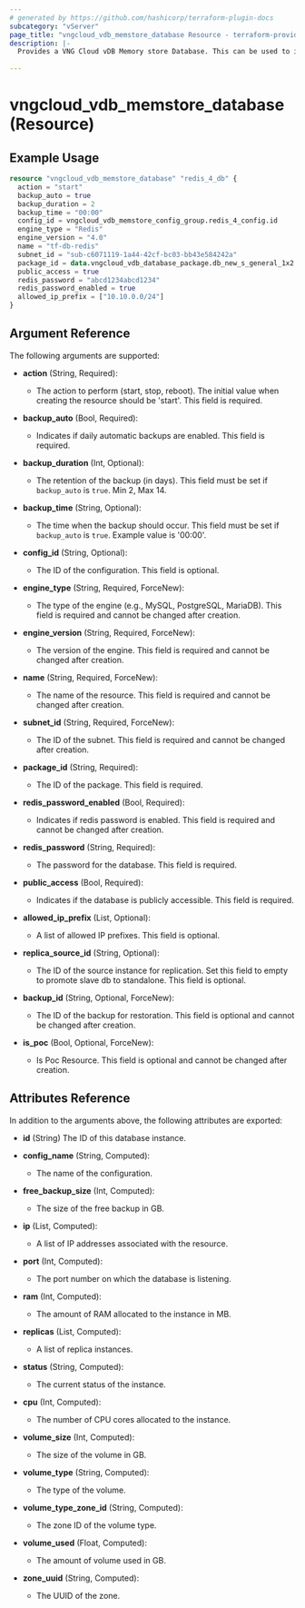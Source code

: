 ```yaml
---
# generated by https://github.com/hashicorp/terraform-plugin-docs
subcategory: "vServer"
page_title: "vngcloud_vdb_memstore_database Resource - terraform-provider-vngcloud"
description: |-
  Provides a VNG Cloud vDB Memory store Database. This can be used to import, create, modify, and delete.
  
---
```


# vngcloud_vdb_memstore_database (Resource)



## Example Usage

```terraform
resource "vngcloud_vdb_memstore_database" "redis_4_db" {
  action = "start"
  backup_auto = true
  backup_duration = 2
  backup_time = "00:00"
  config_id = vngcloud_vdb_memstore_config_group.redis_4_config.id
  engine_type = "Redis"
  engine_version = "4.0"
  name = "tf-db-redis"
  subnet_id = "sub-c6071119-1a44-42cf-bc03-bb43e584242a"
  package_id = data.vngcloud_vdb_database_package.db_new_s_general_1x2.id
  public_access = true
  redis_password = "abcd1234abcd1234"
  redis_password_enabled = true
  allowed_ip_prefix = ["10.10.0.0/24"]
}
```

## Argument Reference

The following arguments are supported:

- **action** (String, Required):
    - The action to perform (start, stop, reboot). The initial value when creating the resource should be 'start'. This field is required.

- **backup_auto** (Bool, Required):
    - Indicates if daily automatic backups are enabled. This field is required.

- **backup_duration** (Int, Optional):
    - The retention of the backup (in days). This field must be set if `backup_auto` is `true`. Min 2, Max 14.

- **backup_time** (String, Optional):
    - The time when the backup should occur. This field must be set if `backup_auto` is `true`. Example value is '00:00'.

- **config_id** (String, Optional):
    - The ID of the configuration. This field is optional.

- **engine_type** (String, Required, ForceNew):
    - The type of the engine (e.g., MySQL, PostgreSQL, MariaDB). This field is required and cannot be changed after creation.

- **engine_version** (String, Required, ForceNew):
    - The version of the engine. This field is required and cannot be changed after creation.

- **name** (String, Required, ForceNew):
    - The name of the resource. This field is required and cannot be changed after creation.

- **subnet_id** (String, Required, ForceNew):
    - The ID of the subnet. This field is required and cannot be changed after creation.

- **package_id** (String, Required):
    - The ID of the package. This field is required.

- **redis_password_enabled** (Bool, Required):
    - Indicates if redis password is enabled. This field is required and cannot be changed after creation.

- **redis_password** (String, Required):
    - The password for the database. This field is required.

- **public_access** (Bool, Required):
    - Indicates if the database is publicly accessible. This field is required.

- **allowed_ip_prefix** (List, Optional):
    - A list of allowed IP prefixes. This field is optional.

- **replica_source_id** (String, Optional):
    - The ID of the source instance for replication. Set this field to empty to promote slave db to standalone. This field is optional.

- **backup_id** (String, Optional, ForceNew):
    - The ID of the backup for restoration. This field is optional and cannot be changed after creation.

- **is_poc** (Bool, Optional, ForceNew):
    - Is Poc Resource. This field is optional and cannot be changed after creation.

## Attributes Reference

In addition to the arguments above, the following attributes are exported:
- **id** (String) The ID of this database instance.

- **config_name** (String, Computed):
    - The name of the configuration.

- **free_backup_size** (Int, Computed):
    - The size of the free backup in GB.

- **ip** (List, Computed):
    - A list of IP addresses associated with the resource.

- **port** (Int, Computed):
    - The port number on which the database is listening.

- **ram** (Int, Computed):
    - The amount of RAM allocated to the instance in MB.

- **replicas** (List, Computed):
    - A list of replica instances.

- **status** (String, Computed):
    - The current status of the instance.

- **cpu** (Int, Computed):
    - The number of CPU cores allocated to the instance.

- **volume_size** (Int, Computed):
    - The size of the volume in GB.

- **volume_type** (String, Computed):
    - The type of the volume.

- **volume_type_zone_id** (String, Computed):
    - The zone ID of the volume type.

- **volume_used** (Float, Computed):
    - The amount of volume used in GB.

- **zone_uuid** (String, Computed):
    - The UUID of the zone.
